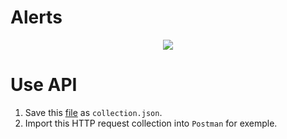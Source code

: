 # Alerts

<p align="center">
  <img src=https://user-images.githubusercontent.com/95872501/226969311-56836b82-0257-4def-87d4-3a84c14e70f9.png>
</p>


# Use API

1. Save this [file](https://gist.githubusercontent.com/HashTucE/8f89d2baff367100c6b5cbf59480e3c7/raw/2885d6d0812de8a64e421ac82f7021155fe4719e/collection.json) as `collection.json`.
2. Import this HTTP request collection into `Postman` for exemple.



